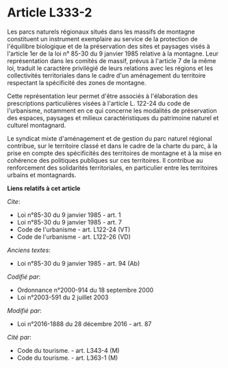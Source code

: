 # Article L333-2

Les parcs naturels régionaux situés dans les massifs de montagne constituent un instrument exemplaire au service de la
protection de l'équilibre biologique et de la préservation des sites et paysages visés à l'article 1er de la loi n° 85-30 du
9 janvier 1985 relative à la montagne. Leur représentation dans les comités de massif, prévus à l'article 7 de la même loi,
traduit le caractère privilégié de leurs relations avec les régions et les collectivités territoriales dans le cadre d'un
aménagement du territoire respectant la spécificité des zones de montagne. 

Cette représentation leur permet d'être associés à l'élaboration des prescriptions particulières visées à l'article L. 122-24
du code de l'urbanisme, notamment en ce qui concerne les modalités de préservation des espaces, paysages et milieux
caractéristiques du patrimoine naturel et culturel montagnard. 

Le syndicat mixte d'aménagement et de gestion du parc naturel régional contribue, sur le territoire classé et dans le cadre
de la charte du parc, à la prise en compte des spécificités des territoires de montagne et à la mise en cohérence des
politiques publiques sur ces territoires. Il contribue au renforcement des solidarités territoriales, en particulier entre
les territoires urbains et montagnards.

**Liens relatifs à cet article**

_Cite_:

  - Loi n°85-30 du 9 janvier 1985 - art. 1
  - Loi n°85-30 du 9 janvier 1985 - art. 7
  - Code de l'urbanisme - art. L122-24 (VT)
  - Code de l'urbanisme - art. L122-26 (VD)

_Anciens textes_:

  - Loi n°85-30 du 9 janvier 1985 - art. 94 (Ab)

_Codifié par_:

  - Ordonnance n°2000-914 du 18 septembre 2000
  - Loi n°2003-591 du 2 juillet 2003

_Modifié par_:

  - Loi n°2016-1888 du 28 décembre 2016 - art. 87

_Cité par_:

  - Code du tourisme. - art. L343-4 (M)
  - Code du tourisme. - art. L363-1 (M)
